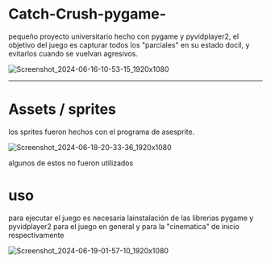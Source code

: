 # Catch-Crush-pygame-
pequeño proyecto universitario hecho con pygame y pyvidplayer2, el objetivo del juego
es capturar todos los "parciales" en su estado docil, y evitarlos cuando se vuelvan agresivos.

![Screenshot_2024-06-16-10-53-15_1920x1080](https://github.com/user-attachments/assets/722d063c-fc47-4470-bd96-1a4926d124fd)


---

# Assets / sprites

los sprites fueron hechos con el programa de asesprite.

![Screenshot_2024-06-18-20-33-36_1920x1080](https://github.com/user-attachments/assets/3b94a6b5-439a-4f22-8c6a-6c76f4281c0e)


algunos de estos no fueron utilizados

# uso

para ejecutar el juego es necesaria lainstalación de las librerias pygame y pyvidplayer2 para el juego en general y para la
"cinematica" de inicio respectivamente

![Screenshot_2024-06-19-01-57-10_1920x1080](https://github.com/user-attachments/assets/25851516-d4fd-4be0-90aa-ede4082b8b37)
